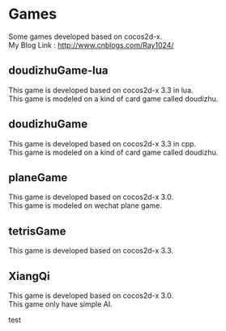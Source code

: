 # Games
Some games developed based on cocos2d-x.</br>
My Blog Link : http://www.cnblogs.com/Ray1024/

## doudizhuGame-lua
This game is developed based on cocos2d-x 3.3 in lua.</br>
This game is modeled on a kind of card game called doudizhu.

## doudizhuGame
This game is developed based on cocos2d-x 3.3 in cpp.</br>
This game is modeled on a kind of card game called doudizhu.

## planeGame
This game is developed based on cocos2d-x 3.0.</br>
This game is modeled on wechat plane game.

## tetrisGame
This game is developed based on cocos2d-x 3.3.

## XiangQi  

This game is developed based on cocos2d-x 3.0.</br>
This game only have simple AI.

test
